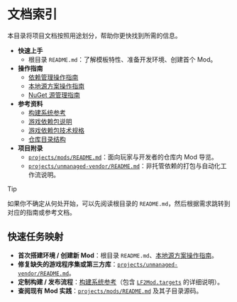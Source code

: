 # 文档索引

本目录将项目文档按照用途划分，帮助你更快找到所需的信息。

- **快速上手**
  - 根目录 `README.md`：了解模板特性、准备开发环境、创建首个 Mod。
- **操作指南**
  - [依赖管理操作指南](./how-to/dependency-management.md)
  - [本地源方案操作指南](./how-to/game-libs-local-setup.md)
  - [NuGet 源管理指南](./how-to/nuget-source-management.md)
- **参考资料**
  - [构建系统参考](./reference/build-system.md)
  - [游戏依赖包说明](./reference/game-dependencies.md)
  - [游戏依赖包技术规格](./reference/game-libs-packaging.md)
  - [仓库目录结构](./reference/repository-layout.md)
- **项目附录**
  - [`projects/mods/README.md`](../projects/mods/README.md)：面向玩家与开发者的仓库内 Mod 导览。
  - [`projects/unmanaged-vendor/README.md`](../projects/unmanaged-vendor/README.md)：非托管依赖的打包与自动化工作流说明。

> [!TIP]
> 如果你不确定从何处开始，可以先阅读根目录的 `README.md`，然后根据需求跳转到对应的指南或参考文档。

## 快速任务映射

- **首次搭建环境 / 创建新 Mod**：根目录 `README.md`、[本地源方案操作指南](./how-to/game-libs-local-setup.md)。
- **修复缺失的游戏程序集或第三方库**：[`projects/unmanaged-vendor/README.md`](../projects/unmanaged-vendor/README.md)。
- **定制构建 / 发布流程**：[构建系统参考](./reference/build-system.md)（包含 [`LF2Mod.targets`](../projects/mods/LF2Mod.targets) 的详细说明）。
- **查阅现有 Mod 实践**：[`projects/mods/README.md`](../projects/mods/README.md) 及其子目录源码。
